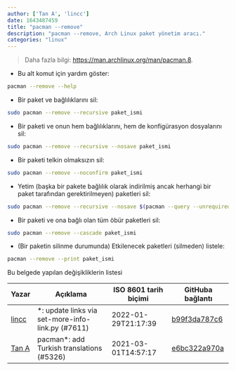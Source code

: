 ```yaml
---
author: ['Tan A', 'lincc']
date: 1643487459
title: "pacman --remove"
description: "pacman --remove, Arch Linux paket yönetim aracı."
categories: "linux"
---
```

> Daha fazla bilgi: <https://man.archlinux.org/man/pacman.8>.

- Bu alt komut için yardım göster:

```bash
pacman --remove --help
```

- Bir paket ve bağlılıklarını sil:

```bash
sudo pacman --remove --recursive paket_ismi
```

- Bir paketi ve onun hem bağlılıklarını, hem de konfigürasyon dosyalarını sil:

```bash
sudo pacman --remove --recursive --nosave paket_ismi
```

- Bir paketi telkin olmaksızın sil:

```bash
sudo pacman --remove --noconfirm paket_ismi
```

- Yetim (başka bir pakete bağlılık olarak indirilmiş ancak herhangi bir paket tarafından gerektirilmeyen) paketleri sil:

```bash
sudo pacman --remove --recursive --nosave $(pacman --query --unrequired --deps --quiet)
```

- Bir paketi ve ona bağlı olan tüm öbür paketleri sil:

```bash
sudo pacman --remove --cascade paket_ismi
```

- (Bir paketin silinme durumunda) Etkilenecek paketleri (silmeden) listele:

```bash
pacman --remove --print paket_ismi
```
Bu belgede yapılan değişikliklerin listesi


Yazar | Açıklama | ISO 8601 tarih biçimi | GitHuba bağlantı
------|-----|-----|-----
[lincc](mailto:46962923+blueskyson@users.noreply.github.com) | *: update links via set-more-info-link.py (#7611) | 2022-01-29T21:17:39 | [b99f3da787c6](https://github.com/tldr-pages/tldr/commit/b99f3da787c6f43a545b9cb5ebd8265b1367fbc4)
[Tan A](mailto:40173707+Yutyo@users.noreply.github.com) | pacman*: add Turkish translations (#5326) | 2021-03-01T14:57:17 | [e6bc322a970a](https://github.com/tldr-pages/tldr/commit/e6bc322a970aca9d969c454877fc7f06e400ef87)

